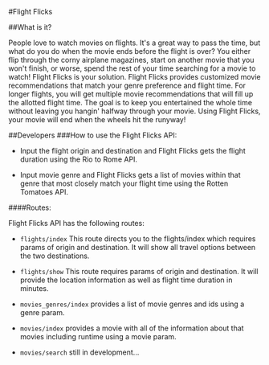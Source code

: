 #Flight Flicks


##What is it?

People love to watch movies on flights. It's a great way to pass the time, but what do you do when the movie ends before the flight is over? You either flip through the corny airplane magazines, start on another movie that you won't finish, or worse, spend the rest of your time searching for a movie to watch! Flight Flicks is your solution. Flight Flicks provides customized movie recommendations that match your genre preference and flight time. For longer flights, you will get multiple movie recommendations that will fill up the allotted flight time. The goal is to keep you entertained the whole time without leaving you hangin' halfway through your movie. Using Flight Flicks, your movie will end when the wheels hit the runyway!

##Developers
###How to use the Flight Flicks API:
* Input the flight origin and destination and Flight Flicks gets the flight duration using the Rio to Rome API.

* Input movie genre and Flight Flicks gets a list of movies within that genre that most closely match your flight time using the Rotten Tomatoes API.

####Routes:

Flight Flicks API has the following routes:
  * `flights/index`
    This route directs you to the flights/index which requires params of origin and destination.
    It will show all travel options between the two destinations.
  * `flights/show`
    This route requires params of origin and destination. It will provide the location information as
    well as flight time duration in minutes.

  * `movies_genres/index`
    provides a list of movie genres and ids using a genre param.

  * `movies/index`
    provides a movie with all of the information about that movies including runtime using a movie param.

  * `movies/search`
    still in development...
